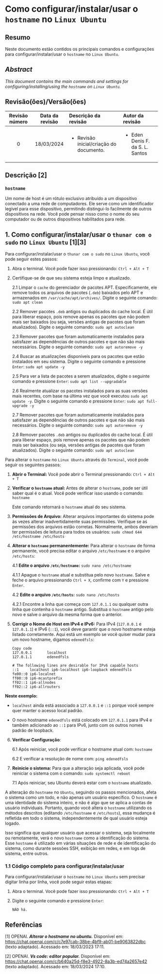 # Como configurar/instalar/usar o `hostname` no `Linux Ubuntu`

## Resumo

Neste documento estão contidos os principais comandos e configurações para configurar/instalar/usar o `hostname` no `Linux Ubuntu`.

## _Abstract_

_This document contains the main commands and settings for configuring/installing/using the `hostname` on `Linux Ubuntu`._

## Revisão(ões)/Versão(ões)

| Revisão número | Data da revisão | Descrição da revisão                                    | Autor da revisão                                |
|:--------------:|:---------------:|:--------------------------------------------------------|:------------------------------------------------|
| 0              | 18/03/2024      | <ul><li>Revisão inicial/criação do documento.</li></ul> | <ul><li>Eden Denis F. da S. L. Santos</li></ul> |


## Descrição [2]

### `hostname`

Um nome de host é um rótulo exclusivo atribuído a um dispositivo conectado a uma rede de computadores. Ele serve como um identificador legível para esse dispositivo, permitindo distingui-lo facilmente de outros dispositivos na rede. Você pode pensar nisso como o nome do seu computador ou de outros dispositivos habilitados para rede.


## 1. Como configurar/instalar/usar o `thunar com o sudo` no `Linux Ubuntu` [1][3]

Para configurar/instalar/usar o `thunar com o sudo` no `Linux Ubuntu`, você pode seguir estes passos:

1. Abra o terminal. Você pode fazer isso pressionando: `Ctrl + Alt + T`

2. Certifique-se de que seu sistema esteja limpo e atualizado.

    2.1 Limpar o `cache` do gerenciador de pacotes APT. Especificamente, ele remove todos os arquivos de pacotes (`.deb`) baixados pelo APT e armazenados em `/var/cache/apt/archives/`. Digite o seguinte comando: `sudo apt clean` 
    
    2.2 Remover pacotes `.deb` antigos ou duplicados do cache local. É útil para liberar espaço, pois remove apenas os pacotes que não podem mais ser baixados (ou seja, versões antigas de pacotes que foram atualizados). Digite o seguinte comando: `sudo apt autoclean`

    2.3 Remover pacotes que foram automaticamente instalados para satisfazer as dependências de outros pacotes e que não são mais necessários. Digite o seguinte comando: `sudo apt autoremove -y`

    2.4 Buscar as atualizações disponíveis para os pacotes que estão instalados em seu sistema. Digite o seguinte comando e pressione `Enter`: `sudo apt update -y`

    2.5 Para ver a lista de pacotes a serem atualizados, digite o seguinte comando e pressione `Enter`:  `sudo apt list --upgradable`

    2.6 Realmente atualizar os pacotes instalados para as suas versões mais recentes, com base na última vez que você executou `sudo apt update -y`. Digite o seguinte comando e pressione `Enter`: `sudo apt full-upgrade -y`

    2.7 Remover pacotes que foram automaticamente instalados para satisfazer as dependências de outros pacotes e que não são mais necessários. Digite o seguinte comando: `sudo apt autoremove -y`

    2.8 Remover pacotes `.deb` antigos ou duplicados do cache local. É útil para liberar espaço, pois remove apenas os pacotes que não podem mais ser baixados (ou seja, versões antigas de pacotes que foram atualizados). Digite o seguinte comando: `sudo apt autoclean`

Para alterar o `hostname` no `Linux Ubuntu` através do `Terminal`, você pode seguir os seguintes passos:

1. **Abrir o Terminal:** Você pode abrir o Terminal pressionando: `Ctrl + Alt + T`

2. **Verificar o `hostname` atual:** Antes de alterar o `hostname`, pode ser útil saber qual é o atual. Você pode verificar isso usando o comando: `hostname`

    Este comando retornará o `hostname` atual do seu sistema.

3. **Permissões de Arquivo:** Alterar arquivos importantes do sistema pode às vezes alterar inadvertidamente suas permissões. Verifique se as permissões dos arquivos estão corretas. Normalmente, ambos deveriam ter permissões de leitura para todos os usuários: `sudo chmod 644 /etc/hostname /etc/hosts`

4. **Alterar o `hostname` permanentemente:** Para alterar o `hostname` de forma permanente, você precisa editar o arquivo `/etc/hostname` e o arquivo `/etc/hosts`:

    4.1 **Edite o arquivo `/etc/hostname`:** `sudo nano /etc/hostname`

    4.1.1 Apague o `hostname` atual e substitua pelo novo `hostname`. Salve e feche o arquivo pressionando `Ctrl + X`, confirme com `Y` e pressione `Enter`.

    4.2 **Edite o arquivo `/etc/hosts`:**  `sudo nano /etc/hosts`

    4.2.1 Encontre a linha que começa com `127.0.1.1` ou qualquer outra linha que contenha o `hostname` antigo. Substitua o `hostname` antigo pelo novo e salve o arquivo da mesma forma que o anterior.

5. **Corrigir o Nome de Host em IPv4 e IPv6:** Para IPv4 (`127.0.0.1` e `127.0.1.1`) e IPv6 (`::1`), você deve garantir que o novo hostname esteja listado corretamente. Aqui está um exemplo se você quiser mudar para um novo hostname, digamos `edenedfsls`:

    ```
    Copy code
    127.0.0.1       localhost
    127.0.1.1       edenedfsls

    # The following lines are desirable for IPv6 capable hosts
    ::1     localhost ip6-localhost ip6-loopback edenedfsls
    fe00::0 ip6-localnet
    ff00::0 ip6-mcastprefix
    ff02::1 ip6-allnodes
    ff02::2 ip6-allrouters
    ```

**Neste exemplo:**

- `localhost` ainda está associado a `127.0.0.1` e `::1` porque você sempre quer manter o acesso local padrão.

- O novo hostname `edenedfsls` está colocado em `127.0.1.1` para IPv4 e também adicionado ao `::1` para IPv6, junto com os outros nomes padrão de loopback.

6. **Verificar Configuração**: 

    6.1 Após reiniciar, você pode verificar o hostname atual com: `hostname`

    6.2 E verificar a resolução de nome com: `ping edenedfsls`

7. **Reinicie o sistema:** Para que a alteração seja aplicada, você pode reiniciar o sistema com o comando: `sudo systemctl reboot`

    7.1 Após reiniciar, seu Ubuntu deverá estar com o `hostname` atualizado.

A alteração do `hostname` no `Ubuntu`, seguindo os passos mencionados, afeta o sistema como um todo, e não apenas um usuário específico. O `hostname` é uma identidade do sistema inteiro, e não é algo que se aplica a contas de usuário individuais. Portanto, quando você altera o `hostname` utilizando os métodos descritos (editando `/etc/hostname` e `/etc/hosts`), essa mudança é refletida em todo o sistema, independentemente de qual usuário esteja logado.

Isso significa que qualquer usuário que acessar o sistema, seja localmente ou remotamente, verá o novo `hostname` como a identificação do sistema. Esse `hostname` é utilizado em várias situações de rede e de identificação do sistema, como durante sessões SSH, exibição em redes, e em logs de sistema, entre outros.

### 1.1 Código completo para configurar/instalar/usar

Para configurar/instalar/usar o `hostname` no `Linux Ubuntu` sem precisar digitar linha por linha, você pode seguir estas etapas:

1. Abra o terminal. Você pode fazer isso pressionando: `Ctrl + Alt + T`

2. Digite o seguinte comando e pressione `Enter`:

    ```
    NÃO há.
    ```


## Referências

[1] OPENAI. ***Alterar o hostname no ubuntu.*** Disponível em: <https://chat.openai.com/c/c7e97cab-38be-4bf9-ab01-be9063822dbc> (texto adaptado). Acessado em: 18/03/2023 17:11.

[2] OPENAI. ***Vs code: editor popular.*** Disponível em: <https://chat.openai.com/c/b640a25d-f8e3-4922-8a3b-ed74a2657e42> (texto adaptado). Acessado em: 18/03/2024 17:10.


